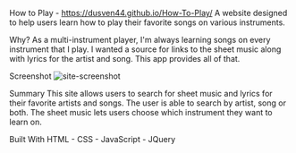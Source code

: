 How to Play - https://dusven44.github.io/How-To-Play/
A website designed to help users learn how to play their favorite songs on various instruments.

Why?
As a multi-instrument player, I'm always learning songs on every instrument that I play. I wanted a source for links to the sheet music along with lyrics for the artist and song. This app provides all of that.

Screenshot
![site-screenshot](https://user-images.githubusercontent.com/62815629/81201234-ab466e80-8f8a-11ea-9bd8-edcded8bd574.png)

Summary
This site allows users to search for sheet music and lyrics for their favorite artists and songs. The user is able to search by artist, song or both. The sheet music lets users choose which instrument they want to learn on.

Built With
HTML - CSS - JavaScript - JQuery